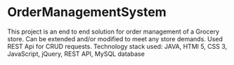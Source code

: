 # OrderManagementSystem
This project is an end to end solution for order management of a Grocery store. Can be extended and/or modified to meet any store demands. 
Used REST Api for CRUD requests.
Technology stack used: JAVA, HTMl 5, CSS 3, JavaScript, jQuery, REST API, MySQL database
